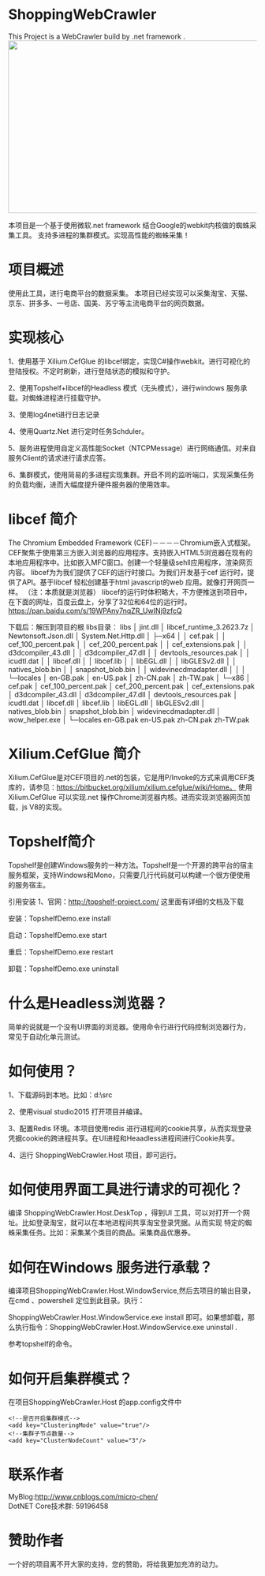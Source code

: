# ShoppingWebCrawler
This Project is a WebCrawler build by .net framework .
<br/>
<img src="https://images2018.cnblogs.com/blog/371989/201805/371989-20180514183359583-1996553911.jpg" alt="" width="623" height="350" />
<br/>

本项目是一个基于使用微软.net framework 结合Google的webkit内核做的蜘蛛采集工具。
支持多进程的集群模式。实现高性能的蜘蛛采集！
# 项目概述
使用此工具，进行电商平台的数据采集。
本项目已经实现可以采集淘宝、天猫、京东、拼多多、一号店、国美、苏宁等主流电商平台的网页数据。
# 实现核心
1、使用基于 Xilium.CefGlue 的libcef绑定，实现C#操作webkit。进行可视化的登陆授权。不定时刷新，进行登陆状态的模拟和守护。  

2、使用Topshelf+libcef的Headless 模式（无头模式），进行windows 服务承载。对蜘蛛进程进行挂载守护。  

3、使用log4net进行日志记录  

4、使用Quartz.Net 进行定时任务Schduler。  

5、服务进程使用自定义高性能Socket（NTCPMessage）进行网络通信。对来自服务Client的请求进行请求应答。  

6、集群模式，使用简易的多进程实现集群。开启不同的监听端口，实现采集任务的负载均衡，进而大幅度提升硬件服务器的使用效率。  

# libcef 简介
The Chromium Embedded Framework (CEF)－－－－Chromium嵌入式框架。CEF聚焦于使用第三方嵌入浏览器的应用程序。支持嵌入HTML5浏览器在现有的本地应用程序中。比如嵌入MFC窗口。创建一个轻量级sehll应用程序，渲染网页内容。
libcef为为我们提供了CEF的运行时接口。为我们开发基于cef 运行时，提供了API。基于libcef 轻松创建基于html javascript的web 应用。就像打开网页一样。
（注：本质就是浏览器）
libcef的运行时体积略大，不方便推送到项目中，在下面的网址，百度云盘上，分享了32位和64位的运行时。
https://pan.baidu.com/s/19WPAny7nqZR_UwINj9zfcQ

下载后：解压到项目的根 libs目录：
libs
│  jint.dll
│  libcef_runtime_3.2623.7z
│  Newtonsoft.Json.dll
│  System.Net.Http.dll
│
├─x64
│  │  cef.pak
│  │  cef_100_percent.pak
│  │  cef_200_percent.pak
│  │  cef_extensions.pak
│  │  d3dcompiler_43.dll
│  │  d3dcompiler_47.dll
│  │  devtools_resources.pak
│  │  icudtl.dat
│  │  libcef.dll
│  │  libcef.lib
│  │  libEGL.dll
│  │  libGLESv2.dll
│  │  natives_blob.bin
│  │  snapshot_blob.bin
│  │  widevinecdmadapter.dll
│  │
│  └─locales
│          en-GB.pak
│          en-US.pak
│          zh-CN.pak
│          zh-TW.pak
│
└─x86
    │  cef.pak
    │  cef_100_percent.pak
    │  cef_200_percent.pak
    │  cef_extensions.pak
    │  d3dcompiler_43.dll
    │  d3dcompiler_47.dll
    │  devtools_resources.pak
    │  icudtl.dat
    │  libcef.dll
    │  libcef.lib
    │  libEGL.dll
    │  libGLESv2.dll
    │  natives_blob.bin
    │  snapshot_blob.bin
    │  widevinecdmadapter.dll
    │  wow_helper.exe
    │
    └─locales
            en-GB.pak
            en-US.pak
            zh-CN.pak
            zh-TW.pak



# Xilium.CefGlue 简介

Xilium.CefGlue是对CEF项目的.net的包装，它是用P/Invoke的方式来调用CEF类库的，请参见：https://bitbucket.org/xilium/xilium.cefglue/wiki/Home。
使用Xilium.CefGlue 可以实现.net 操作Chrome浏览器内核。进而实现浏览器网页加载，js V8的实现。

# Topshelf简介
Topshelf是创建Windows服务的一种方法。Topshelf是一个开源的跨平台的宿主服务框架，支持Windows和Mono，只需要几行代码就可以构建一个很方便使用的服务宿主。

引用安装
1、官网：http://topshelf-project.com/  这里面有详细的文档及下载  


安装：TopshelfDemo.exe install  

启动：TopshelfDemo.exe start  

重启：TopshelfDemo.exe restart  

卸载：TopshelfDemo.exe uninstall  


# 什么是Headless浏览器？
简单的说就是一个没有UI界面的浏览器。使用命令行进行代码控制浏览器行为，常见于自动化单元测试。

# 如何使用？
1、下载源码到本地。比如：d:\src  

2、使用visual studio2015 打开项目并编译。  

3、配置Redis 环境。本项目使用redis 进行进程间的cookie共享，从而实现登录凭据cookie的跨进程共享。在UI进程和Heaadless进程间进行Cookie共享。  

4、运行 ShoppingWebCrawler.Host 项目，即可运行。  

# 如何使用界面工具进行请求的可视化？
编译 ShoppingWebCrawler.Host.DeskTop ，得到UI 工具，可以对打开一个网址。比如登录淘宝，就可以在本地进程间共享淘宝登录凭据。从而实现
特定的蜘蛛采集任务。比如：采集某个类目的商品。采集商品优惠券。
# 如何在Windows 服务进行承载？
编译项目ShoppingWebCrawler.Host.WindowService,然后去项目的输出目录，在cmd 、powershell 定位到此目录。执行：

ShoppingWebCrawler.Host.WindowService.exe install 即可。如果想卸载，那么执行指令：ShoppingWebCrawler.Host.WindowService.exe uninstall .  

参考topshelf的命令。
# 如何开启集群模式？
在项目ShoppingWebCrawler.Host 的app.config文件中  

    <!--是否开启集群模式-->
    <add key="ClusteringMode" value="true"/>
    <!--集群子节点数量-->
    <add key="ClusterNodeCount" value="3"/>
    
# 联系作者
MyBlog:http://www.cnblogs.com/micro-chen/
<br/>
DotNET Core技术群: 59196458
# 赞助作者
一个好的项目离不开大家的支持，您的赞助，将给我更加充沛的动力。
<br/>
<br/>
<img src="https://images2018.cnblogs.com/blog/371989/201805/371989-20180514183954632-2054296110.jpg" alt="" />

